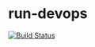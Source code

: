 # run-devops
[![Build Status](https://dev.azure.com/azuretechsup2023/Shopping%20App/_apis/build/status%2FShoppingClient-pipeline?branchName=main)](https://dev.azure.com/azuretechsup2023/Shopping%20App/_build/latest?definitionId=36&branchName=main)
